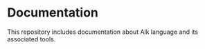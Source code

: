 # Documentation
This repository includes documentation about  Alk language and its associated tools.
